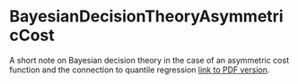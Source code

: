 # BayesianDecisionTheoryAsymmetricCost
A short note on Bayesian decision theory in the case of an asymmetric cost function and the connection to quantile regression [link to PDF version](docs/document.pdf).
